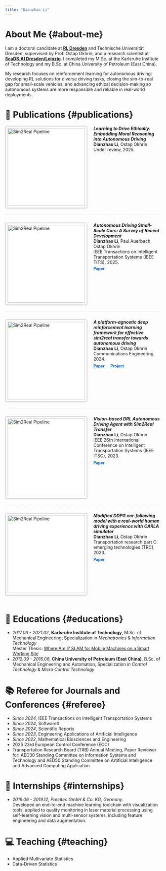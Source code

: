 ```yaml
---
title: "Dianzhao Li"
---
```


<style>

  
/* Publication entry with image on left by default */
.pub-entry {
  display: flex;
  flex-direction: row;
  gap: 20px;
  margin-bottom: 25px;
  align-items: flex-start;
  border-bottom: 1px dashed #e1e4e8;
  padding-bottom: 20px;
}

.pub-entry:last-of-type {
  border-bottom: none;
}

/* For right-aligned images (use class="pub-entry right") */
.pub-entry.right {
  flex-direction: row-reverse;
}

.pub-entry img {
  max-width: 250px !important;
  width: 250px !important;
  height: auto !important;
  border: 2px solid #d0d0d0 !important;
  border-radius: 6px !important;
  padding: 6px !important;
  background: #fff !important; 
  box-shadow: 0 2px 4px rgba(0,0,0,.08) !important;
  flex-shrink: 0;
}

.pub-text {
  flex-grow: 1;
}

.pub-links {
  margin-top: 5px;
}

.pub-links a {
  display: inline-block;
  margin-right: 15px;
  color: #0366d6;
  transition: color 0.2s;
  font-size: 0.9em;
  text-decoration: none;
  font-weight: 500; /* Make bolder */
}

.pub-links a:hover {
  color: #0056b3;
  text-decoration: underline;
}

.pub-links i {
  font-size: 1.1em;
}

@media (max-width: 650px) {
  .pub-entry, .pub-entry.right {
    flex-direction: column;
  }
}
</style>

# About Me {#about-me}

I am a doctoral candidate at <a href="https://rl-dresden.de/"><strong>RL Dresden</strong></a> and Technische Universität Dresden, supervised by Prof. Ostap Okhrin, and a research scientist at <a href="https://scads.ai/"><strong>ScaDS.AI Dresden/Leipzig</strong></a>. I completed my M.Sc. at the Karlsruhe Institute of Technology and my B.Sc. at China University of Petroleum (East China). 

My research focuses on reinforcement learning for autonomous driving: developing RL solutions for diverse driving tasks, closing the sim-to-real gap for small-scale vehicles, and advancing ethical decision-making so autonomous systems are more responsible and reliable in real-world deployments.



# 📝 Publications {#publications}

<div class="pub-entry">
  <img src="/images/ethic.png" alt="Sim2Real Pipeline">
  <div class="pub-text">
    <span class="pub-title">
      <strong><em>Learning to Drive Ethically: Embedding Moral Reasoning into Autonomous Driving</em></strong>
    </span><br>
    <span><strong>Dianzhao Li</strong>, Ostap Okhrin</span><br>
    <span class="pub-venue">Under review, 2025.</span>
  </div>
</div>

<div class="pub-entry">
  <img src="/images/survey.png" alt="Sim2Real Pipeline">
  <div class="pub-text">
    <span class="pub-title">
      <strong><em>Autonomous Driving Small-Scale Cars: A Survey of Recent Development</em></strong>
    </span><br>
    <span><strong>Dianzhao Li</strong>, Paul Auerbach, Ostap Okhrin</span><br>
    <span class="pub-venue">IEEE Transactions on Intelligent Transportation Systems (IEEE TITS), 2025.</span>
    <div class="pub-links">
    <a href="https://ieeexplore.ieee.org/abstract/document/11034663" target="_blank" title="Paper"><strong>Paper</strong></a>
     </div>
  </div>
</div>


<div class="pub-entry">
  <img src="/images/ot.png" alt="Sim2Real Pipeline">
  <div class="pub-text">
    <span class="pub-title">
      <strong><em>A platform-agnostic deep reinforcement learning framework for effective sim2real transfer towards autonomous driving</em></strong>
    </span><br>
    <span><strong>Dianzhao Li</strong>, Ostap Okhrin</span><br>
    <span class="pub-venue">Communications Engineering, 2024.</span>
    <div class="pub-links">
      <a href="https://www.nature.com/articles/s44172-024-00292-3" target="_blank" title="Paper"><strong>Paper</strong></a>
      <a href="https://dailyl.github.io/sim2realVehicle.github.io/" target="_blank" title="Project Page"><strong>Project</strong></a>
      <a href="https://github.com/DailyL/Sim2Real_autonomous_vehicle" target="_blank" title="Code"><i class="fab fa-github"></i></a>
    </div>
  </div>
</div>


<div class="pub-entry">
  <img src="/images/cf_duckie.png" alt="Sim2Real Pipeline">
  <div class="pub-text">
    <span class="pub-title">
      <strong><em>Vision-based DRL Autonomous Driving Agent with Sim2Real Transfer</em></strong>
    </span><br>
    <span><strong>Dianzhao Li</strong>, Ostap Okhrin</span><br>
    <span class="pub-venue">IEEE 26th International Conference on Intelligent Transportation Systems (IEEE ITSC), 2023.</span>
    <div class="pub-links">
      <a href="https://ieeexplore.ieee.org/abstract/document/10422677" target="_blank" title="Paper"><strong>Paper</strong></a>
      <a href="https://github.com/DailyL/Sim2Real_autonomous_vehicle" target="_blank" title="Code"><i class="fab fa-github"></i></a>
    </div>
  </div>
</div>


<div class="pub-entry">
  <img src="/images/cf.png" alt="Sim2Real Pipeline">
  <div class="pub-text">
    <span class="pub-title">
      <strong><em>Modified DDPG car-following model with a real-world human driving experience with CARLA simulator</em></strong></a>
    </span><br>
    <span><strong>Dianzhao Li</strong>, Ostap Okhrin</span><br>
    <span class="pub-venue">Transportation research part C: emerging technologies (TRC), 2023.</span>
    <div class="pub-links">
      <a href="https://www.sciencedirect.com/science/article/pii/S0968090X22004004" target="_blank" title="Paper"><strong>Paper</strong></a>
      <a href="https://github.com/DailyL/Modified-DDPG-car-following-model" target="_blank" title="Code"><i class="fab fa-github"></i></a>
    </div>
  </div>
</div>




<!-- - ***[Learning to Drive Ethically: Embedding Moral Reasoning into Autonomous Driving](https://ieeexplore.ieee.org/abstract/document/11034663)*** <br>
  **Dianzhao Li**, Ostap Okhrin, under review, 2025. <br>

- ***[Autonomous Driving Small-Scale Cars: A Survey of Recent Development](https://ieeexplore.ieee.org/abstract/document/11034663)*** <br>
  **Dianzhao Li**, Paul Auerbach, Ostap Okhrin in *IEEE Transactions on Intelligent Transportation Systems* (**IEEE TITS**), 2025. <br>



- ***[A platform-agnostic deep reinforcement learning framework for effective sim2real transfer towards autonomous driving](https://www.nature.com/articles/s44172-024-00292-3)*** <br>
  **Dianzhao Li**, Ostap Okhrin in *Communications Engineering*, 2024. <br>

- ***[Vision-based DRL Autonomous Driving Agent with Sim2Real Transfer](https://ieeexplore.ieee.org/abstract/document/10422677)*** <br>
  **Dianzhao Li**, Ostap Okhrin in *IEEE 26th International Conference on Intelligent Transportation Systems* (**IEEE ITSC**), 2023. <br>

- ***[Modified DDPG car-following model with a real-world human driving experience with CARLA simulator](https://www.sciencedirect.com/science/article/pii/S0968090X22004004)*** <br>
  **Dianzhao Li**, Ostap Okhrin in *Transportation research part C: emerging technologies* (**TRC**), 2023. <br> -->

<!-- # 🎖 Honors and Awards {#honors-and-awards}
- *2021.10* Lorem ipsum dolor sit amet, consectetur adipiscing elit. Vivamus ornare aliquet ipsum, ac tempus justo dapibus sit amet. 
- *2021.09* Lorem ipsum dolor sit amet, consectetur adipiscing elit. Vivamus ornare aliquet ipsum, ac tempus justo dapibus sit amet. 
 -->
# 📖 Educations {#educations}
- *2017.03 - 2021.02*, **Karlsruhe Institute of Technology**, M.Sc. of Mechanical Engineering, Specialization in *Mechatronics* & *Information Technology* \
Mester Thesis: [Where Am I? SLAM for Mobile Machines on a Smart Working Site](https://www.mdpi.com/2624-8921/4/2/31)  
- *2012.09 - 2016.06*, **China University of Petroleum (East China)**, B.Sc. of Mechanical Engineering and Automation, Specialization in *Control Technology* & *Micro Control Technology*

# 📚 Referee for Journals and Conferences {#referee}
- *Since 2024*, IEEE Transactions on Intelligent Transportation Systems
- *Since 2024*, SoftwareX
- *Since 2024*, Scientific Reports
- *Since 2023*, Engineering Applications of Artificial Intelligence
- *Since 2022*, Mathematical Biosciences and Engineering
-  2025 23rd European Control Conference (ECC) 
- Transportation Research Board (TRB) Annual Meeting, Paper Reviewer for: AED30 Standing Committee on Information Systems and Technology and AED50 Standing Committee on Artificial Intelligence and Advanced Computing Application 

# 💼 Internships {#internships}
- *2019.06 - 2019.12*, *Precitec GmbH & Co. KG, Germany*.\
Developed an end-to-end machine learning toolchain with visualization tools, applied to quality monitoring in laser material processing using self-learning vision and multi-sensor systems, including feature engineering and data augmentation.

# 💻 Teaching {#teaching}
- Applied Multivariate Statistics
- Data-Driven Statistics